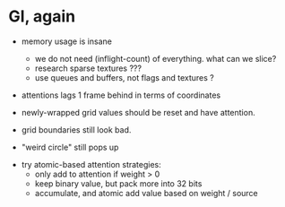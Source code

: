 # GI, again

- memory usage is insane
  - we do not need (inflight-count) of everything. what can we slice?
  - research sparse textures ???
  * use queues and buffers, not flags and textures ?

- attentions lags 1 frame behind in terms of coordinates
- newly-wrapped grid values should be reset and have attention.
- grid boundaries still look bad.
- "weird circle" still pops up

* try atomic-based attention strategies:
  - only add to attention if weight > 0
  - keep binary value, but pack more into 32 bits
  - accumulate, and atomic add value based on weight / source

